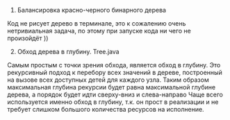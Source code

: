 1. Балансировка красно-черного бинарного дерева

Код не рисует дерево в терминале, это к сожалению очень нетривиальная задача, 
по этому при запуске кода ни чего не произойдёт ))

2. Обход дерева в глубину. Tree.java 

Самым простым с точки зрения обхода, является обход в глубину. Это рекурсивный подход к перебору всех значений в дереве, построенный на вызове всех доступных детей для каждого узла. Таким образом максимальная глубина рекурсии будет равна максимальной глубине дерева, а порядок будет идти сверху-вниз и слева-направо Чаще всего используется именно обход в глубину, т.к. он прост в реализации и не требует слишком большого количества ресурсов на исполнение.
